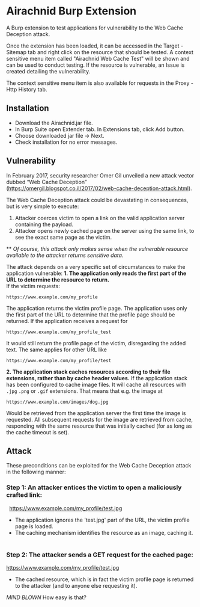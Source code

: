 # Airachnid Burp Extension
A Burp extension to test applications for vulnerability to the Web Cache Deception attack.

Once the extension has been loaded, it can be accessed in the Target - Sitemap tab and right click on the resource that should be tested. A context sensitive menu item called "Airachnid Web Cache Test" will be shown and can be used to conduct testing. If the resource is vulnerable, an Issue is created detailing the vulnerability.

The context sensitive menu item is also available for requests in the Proxy - Http History tab.

## Installation
* Download the Airachnid.jar file.
* In Burp Suite open Extender tab. In Extensions tab, click Add button.
* Choose downloaded jar file -> Next.
* Check installation for no error messages.

## Vulnerability
In February 2017, security researcher Omer Gil unveiled a new attack vector dubbed “Web Cache Deception” (https://omergil.blogspot.co.il/2017/02/web-cache-deception-attack.html).

The Web Cache Deception attack could be devastating in consequences, but is very simple to execute:
1. Attacker coerces victim to open a link on the valid application server containing the payload.
2. Attacker opens newly cached page on the server using the same link, to see the exact same page as the victim.

** *Of course, this attack only makes sense when the vulnerable resource available to the attacker returns sensitive data.*

The attack depends on a very specific set of circumstances to make the application vulnerable:
**1. The application only reads the first part of the URL to determine the resource to return.**   
If the victim requests:  
```
https://www.example.com/my_profile
```
The application returns the victim profile page. The application uses only the first part of the URL to determine that the profile page should be returned. If the application receives a request for
```
https://www.example.com/my_profile_test
```
It would still return the profile page of the victim, disregarding the added text. The same applies for other URL like
```
https://www.example.com/my_profile/test
```
**2. The application stack caches resources according to their file extensions, rather than by cache header values.**
If the application stack has been configured to cache image files. It will cache all resources with `.jpg` `.png` or `.gif` extensions. That means that e.g. the image at  

```
https://www.example.com/images/dog.jpg
```

Would be retrieved from the application server the first time the image is requested. All subsequent requests for the image are retrieved from cache, responding with the same resource that was initially cached (for as long as the cache timeout is set).

## Attack
These preconditions can be exploited for the Web Cache Deception attack in the following manner:
 
### Step 1: An attacker entices the victim to open a maliciously crafted link:
  https://www.example.com/my_profile/test.jpg
 
* The application ignores the 'test.jpg' part of the URL, the victim profile page is loaded.
* The caching mechanism identifies the resource as an image, caching it.
 
### Step 2: The attacker sends a GET request for the cached page:
  https://www.example.com/my_profile/test.jpg
 
* The cached resource, which is in fact the victim profile page is returned to the attacker (and to anyone else requesting it).

*MIND BLOWN* How easy is that?
